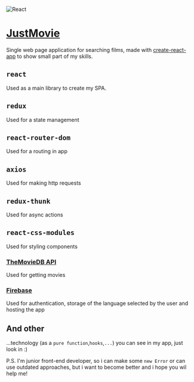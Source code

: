 ![React](https://miro.medium.com/max/3600/1*Xt3l-_54wuxdsHpiolGP3g.jpeg)

# [JustMovie](https://justmovie-df8c3.firebaseapp.com/popular) 

Single web page application for searching films, made with [create-react-app](https://github.com/facebook/create-react-app) to show small part of my skills.
## `react`

Used as a main library to create my SPA.

## `redux`

Used for a state management

## `react-router-dom`

Used for a routing in app

## `axios`

Used for making http requests

## `redux-thunk`

Used for async actions

## `react-css-modules`

Used for styling components

### [TheMovieDB API](https://developers.themoviedb.org/3)

Used for getting movies

### [Firebase](https://firebase.google.com/)

Used for authentication, storage of the language selected by the user and hosting the app

## And other

...technology (as a `pure function`,`hooks`,`...`) you can see in my app, just look in :)

P.S. I'm junior front-end developer, so i can make some `new Error` or can use outdated approaches, but i want to become better and i hope you wil help me!
